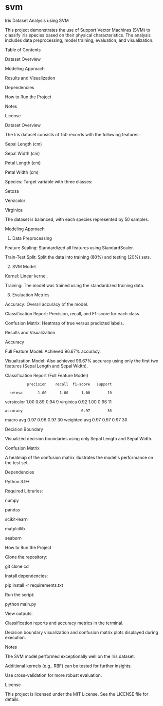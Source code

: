 # svm
Iris Dataset Analysis using SVM

This project demonstrates the use of Support Vector Machines (SVM) to classify iris species based on their physical characteristics. The analysis includes data preprocessing, model training, evaluation, and visualization.

Table of Contents

Dataset Overview

Modeling Approach

Results and Visualization

Dependencies

How to Run the Project

Notes

License

Dataset Overview

The Iris dataset consists of 150 records with the following features:

Sepal Length (cm)

Sepal Width (cm)

Petal Length (cm)

Petal Width (cm)

Species: Target variable with three classes:

Setosa

Versicolor

Virginica

The dataset is balanced, with each species represented by 50 samples.

Modeling Approach

1. Data Preprocessing

Feature Scaling: Standardized all features using StandardScaler.

Train-Test Split: Split the data into training (80%) and testing (20%) sets.

2. SVM Model

Kernel: Linear kernel.

Training: The model was trained using the standardized training data.

3. Evaluation Metrics

Accuracy: Overall accuracy of the model.

Classification Report: Precision, recall, and F1-score for each class.

Confusion Matrix: Heatmap of true versus predicted labels.

Results and Visualization

Accuracy

Full Feature Model: Achieved 96.67% accuracy.

Visualization Model: Also achieved 96.67% accuracy using only the first two features (Sepal Length and Sepal Width).

Classification Report (Full Feature Model)

              precision    recall  f1-score   support

      setosa       1.00      1.00      1.00        10
  versicolor       1.00      0.89      0.94         9
   virginica       0.92      1.00      0.96        11

    accuracy                           0.97        30
   macro avg       0.97      0.96      0.97        30
weighted avg       0.97      0.97      0.97        30

Decision Boundary

Visualized decision boundaries using only Sepal Length and Sepal Width.

Confusion Matrix

A heatmap of the confusion matrix illustrates the model's performance on the test set.

Dependencies

Python 3.9+

Required Libraries:

numpy

pandas

scikit-learn

matplotlib

seaborn

How to Run the Project

Clone the repository:

git clone <repository-url>
cd <repository-folder>

Install dependencies:

pip install -r requirements.txt

Run the script:

python main.py

View outputs:

Classification reports and accuracy metrics in the terminal.

Decision boundary visualization and confusion matrix plots displayed during execution.

Notes

The SVM model performed exceptionally well on the Iris dataset.

Additional kernels (e.g., RBF) can be tested for further insights.

Use cross-validation for more robust evaluation.

License

This project is licensed under the MIT License. See the LICENSE file for details.
